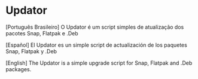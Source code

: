 # Updator
[Português Brasileiro]
O Updator é um script simples de atualização dos pacotes Snap, Flatpak e .Deb

[Español]
El Updator es un simple script de actualización de los paquetes Snap, Flatpak y .Deb

[English]
The Updator is a simple upgrade script for Snap, Flatpak and .Deb packages.
